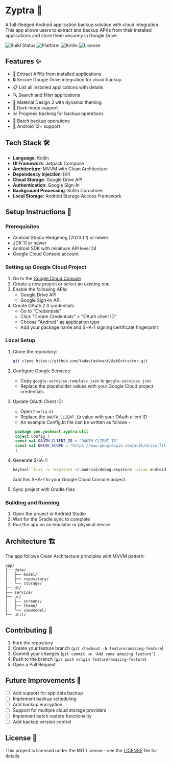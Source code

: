 # Zyptra 📱

A full-fledged Android application backup solution with cloud integration. This app allows users to extract and backup APKs from their installed applications and store them securely in Google Drive.

![Build Status](https://img.shields.io/badge/build-passing-brightgreen)
![Platform](https://img.shields.io/badge/platform-Android-green)
![Kotlin](https://img.shields.io/badge/kotlin-1.9.0-blue)
![License](https://img.shields.io/badge/license-MIT-orange)

## Features ✨

- 📱 Extract APKs from installed applications
- 🔒 Secure Google Drive integration for cloud backup
- 📋 List all installed applications with details
- 🔍 Search and filter applications
- 🎨 Material Design 3 with dynamic theming
- 🌙 Dark mode support
- 📊 Progress tracking for backup operations
- 🔄 Batch backup operations
- 🎯 Android 12+ support

## Tech Stack 🛠️

- **Language**: Kotlin
- **UI Framework**: Jetpack Compose
- **Architecture**: MVVM with Clean Architecture
- **Dependency Injection**: Hilt
- **Cloud Storage**: Google Drive API
- **Authentication**: Google Sign-In
- **Background Processing**: Kotlin Coroutines
- **Local Storage**: Android Storage Access Framework

## Setup Instructions 🚀

### Prerequisites

- Android Studio Hedgehog (2023.1.1) or newer
- JDK 11 or newer
- Android SDK with minimum API level 24
- Google Cloud Console account

### Setting up Google Cloud Project

1. Go to the [Google Cloud Console](https://console.cloud.google.com/)
2. Create a new project or select an existing one
3. Enable the following APIs:
   - Google Drive API
   - Google Sign-In API
4. Create OAuth 2.0 credentials:
   - Go to "Credentials"
   - Click "Create Credentials" > "OAuth client ID"
   - Choose "Android" as application type
   - Add your package name and SHA-1 signing certificate fingerprint

### Local Setup

1. Clone the repository:
   ```bash
   git clone https://github.com/YadavYashvant/ApkExtractor.git
   ```

2. Configure Google Services:
   - Copy `google-services.template.json` to `google-services.json`
   - Replace the placeholder values with your Google Cloud project credentials

3. Update OAuth Client ID:
   - Open `Config.kt`
   - Replace the `OAUTH_CLIENT_ID` value with your OAuth client ID
   - An example Config.kt file can be written as follows - <br>
    ```kotlin
     package com.yashvant.zyptra.util
     object Config {
     const val OAUTH_CLIENT_ID = "OAUTH_CLIENT_ID"
     const val DRIVE_SCOPE = "https://www.googleapis.com/auth/drive.file"
     } 
4. Generate SHA-1:
   ```bash
   keytool -list -v -keystore ~/.android/debug.keystore -alias androiddebugkey -storepass android -keypass android
   ```
   Add this SHA-1 to your Google Cloud Console project.

5. Sync project with Gradle files

### Building and Running

1. Open the project in Android Studio
2. Wait for the Gradle sync to complete
3. Run the app on an emulator or physical device

## Architecture 🏗️

The app follows Clean Architecture principles with MVVM pattern:

```
app/
├── data/
│   ├── model/
│   ├── repository/
│   └── storage/
├── di/
├── service/
├── ui/
│   ├── screens/
│   ├── theme/
│   └── viewmodel/
└── util/
```

## Contributing 🤝

1. Fork the repository
2. Create your feature branch (`git checkout -b feature/amazing-feature`)
3. Commit your changes (`git commit -m 'Add some amazing feature'`)
4. Push to the branch (`git push origin feature/amazing-feature`)
5. Open a Pull Request

## Future Improvements 🚀

- [ ] Add support for app data backup
- [ ] Implement backup scheduling
- [ ] Add backup encryption
- [ ] Support for multiple cloud storage providers
- [ ] Implement batch restore functionality
- [ ] Add backup version control

## License 📄

This project is licensed under the MIT License - see the [LICENSE](LICENSE) file for details
